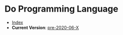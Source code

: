 # Do Programming Language
- [Index](Index.md)
- **Current Version**: [pre-2020-06-X](pre--2020-06-X.md)

